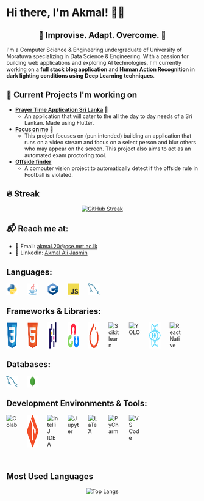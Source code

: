 # Hi there, I'm Akmal! 👋🎉
<div align="center">
<h2>🚀 Improvise. Adapt. Overcome. 🚀</h2>
</div>

I'm a Computer Science & Engineering undergraduate of University of Moratuwa specializing in Data Science & Engineering. With a passion for building web applications and exploring AI technologies, I'm currently working on a **full stack blog application** and **Human Action Recognition in dark lighting conditions using Deep Learning techniques**.

## 🚧 Current Projects I'm working on
- [**Prayer Time Application Sri Lanka**](https://github.com/jasminaaa20/flutter-prayer-time) 📝
  - An application that will cater to the all the day to day needs of a Sri Lankan. Made using Flutter.
- [**Focus on me**](https://github.com/jasminaaa20/focus-on-me) 🌌
  - This project focuses on (pun intended) building an application that runs on a video stream and focus on a select person and blur others who may appear on the screen. This project also aims to act as an automated exam proctoring tool.
- [**Offside finder**](https://github.com/jasminaaa20/offside-finder)
  - A computer vision project to automatically detect if the offside rule in Football is violated.

## 🔥 Streak
<div align="center">
  <a href="https://git.io/streak-stats">
    <img src="https://streak-stats.demolab.com/?user=jasminaaa20" alt="GitHub Streak" />
  </a>
</div>

## 📬 Reach me at:
- 📧 Email: akmal.20@cse.mrt.ac.lk
- 🔗 LinkedIn: [Akmal Ali Jasmin](https://www.linkedin.com/in/akmal-ali-jasmin-36aa55237)

## Languages:
<div style="display: flex;">
<img src="https://raw.githubusercontent.com/devicons/devicon/55609aa5bd817ff167afce0d965585c92040787a/icons/python/python-original.svg" width="30" alt="Python" title="Python">&nbsp;&nbsp;&nbsp;&nbsp;&nbsp;&nbsp;
<img src="https://raw.githubusercontent.com/devicons/devicon/55609aa5bd817ff167afce0d965585c92040787a/icons/java/java-original.svg" width="30" alt="Java" title="Java">&nbsp;&nbsp;&nbsp;&nbsp;&nbsp;&nbsp;
<img src="https://raw.githubusercontent.com/devicons/devicon/55609aa5bd817ff167afce0d965585c92040787a/icons/cplusplus/cplusplus-original.svg" width="30" alt="C++" title="C++">&nbsp;&nbsp;&nbsp;&nbsp;&nbsp;&nbsp;
<img src="https://raw.githubusercontent.com/devicons/devicon/55609aa5bd817ff167afce0d965585c92040787a/icons/javascript/javascript-original.svg" width="30" alt="JavaScript" title="JavaScript">&nbsp;&nbsp;&nbsp;&nbsp;&nbsp;&nbsp;
<img src="https://raw.githubusercontent.com/devicons/devicon/55609aa5bd817ff167afce0d965585c92040787a/icons/mysql/mysql-original.svg" width="30" alt="MySQL" title="MySQL">&nbsp;&nbsp;&nbsp;&nbsp;&nbsp;&nbsp;
</div>

## Frameworks & Libraries:
<div style="display: flex;">
  <img src="https://raw.githubusercontent.com/devicons/devicon/55609aa5bd817ff167afce0d965585c92040787a/icons/css3/css3-original.svg" width="30" alt="CSS3" title="CSS3">&nbsp;&nbsp;&nbsp;&nbsp;&nbsp;&nbsp;
  <img src="https://raw.githubusercontent.com/devicons/devicon/55609aa5bd817ff167afce0d965585c92040787a/icons/html5/html5-original.svg" width="30" alt="HTML5" title="HTML5">&nbsp;&nbsp;&nbsp;&nbsp;&nbsp;&nbsp;
  <img src="https://raw.githubusercontent.com/devicons/devicon/55609aa5bd817ff167afce0d965585c92040787a/icons/pandas/pandas-original.svg" width="30" alt="Pandas" title="Pandas">&nbsp;&nbsp;&nbsp;&nbsp;&nbsp;&nbsp;
  <img src="https://raw.githubusercontent.com/devicons/devicon/55609aa5bd817ff167afce0d965585c92040787a/icons/opencv/opencv-original.svg" width="30" alt="OpenCV" title="OpenCV">&nbsp;&nbsp;&nbsp;&nbsp;&nbsp;&nbsp;
  <img src="https://raw.githubusercontent.com/devicons/devicon/55609aa5bd817ff167afce0d965585c92040787a/icons/pytorch/pytorch-original.svg" width="30" alt="PyTorch" title="PyTorch">&nbsp;&nbsp;&nbsp;&nbsp;&nbsp;&nbsp;
  <img src="https://seeklogo.com/images/S/scikit-learn-logo-8766D07E2E-seeklogo.com.png" width="30" alt="Scikit learn" title="Scikit learn">&nbsp;&nbsp;&nbsp;&nbsp;&nbsp;&nbsp;
  <img src="https://assets-global.website-files.com/5f6bc60e665f54db361e52a9/63f6895d515270ffdafd36d5_yolov8-p-500.png" width="30" alt="YOLO" title="YOLO">&nbsp;&nbsp;&nbsp;&nbsp;&nbsp;&nbsp;
  <img src="https://raw.githubusercontent.com/devicons/devicon/55609aa5bd817ff167afce0d965585c92040787a/icons/react/react-original.svg" width="30" alt="React" title="React">&nbsp;&nbsp;&nbsp;&nbsp;&nbsp;&nbsp;
  <img src="https://cdn.worldvectorlogo.com/logos/react-native-1.svg" width="30" alt="React Native" title="React Native">&nbsp;&nbsp;&nbsp;&nbsp;&nbsp;&nbsp;
</div>

## Databases:
<div style="display: flex;">
  <img src="https://raw.githubusercontent.com/devicons/devicon/55609aa5bd817ff167afce0d965585c92040787a/icons/mysql/mysql-original.svg" width="30" alt="MySQL" title="MySQL">&nbsp;&nbsp;&nbsp;&nbsp;&nbsp;&nbsp;
  <img src="https://raw.githubusercontent.com/devicons/devicon/55609aa5bd817ff167afce0d965585c92040787a/icons/mongodb/mongodb-original.svg" width="30" alt="MongoDB" title="MongoDB">&nbsp;&nbsp;&nbsp;&nbsp;&nbsp;&nbsp;
</div>

## Development Environments & Tools:
<div style="display: flex;">
  <img src="https://upload.wikimedia.org/wikipedia/commons/thumb/d/d0/Google_Colaboratory_SVG_Logo.svg/800px-Google_Colaboratory_SVG_Logo.svg.png" width="30" alt="Colab" title="Colab">&nbsp;&nbsp;&nbsp;&nbsp;&nbsp;&nbsp;
  <img src="https://raw.githubusercontent.com/devicons/devicon/55609aa5bd817ff167afce0d965585c92040787a/icons/git/git-original.svg" width="30" alt="Git" title="Git">&nbsp;&nbsp;&nbsp;&nbsp;&nbsp;&nbsp;
  <img src="https://upload.wikimedia.org/wikipedia/commons/thumb/9/9c/IntelliJ_IDEA_Icon.svg/512px-IntelliJ_IDEA_Icon.svg.png" width="30" alt="IntelliJ IDEA" title="IntelliJ IDEA">&nbsp;&nbsp;&nbsp;&nbsp;&nbsp;&nbsp;
  <img src="https://upload.wikimedia.org/wikipedia/commons/thumb/3/38/Jupyter_logo.svg/44px-Jupyter_logo.svg.png" width="30" alt="Jupyter" title="Jupyter">&nbsp;&nbsp;&nbsp;&nbsp;&nbsp;&nbsp;
  <img src="https://www.svgrepo.com/show/341983/latex.svg" width="30" alt="LaTeX" title="LaTeX">&nbsp;&nbsp;&nbsp;&nbsp;&nbsp;&nbsp;
  <img src="https://upload.wikimedia.org/wikipedia/commons/thumb/1/1d/PyCharm_Icon.svg/512px-PyCharm_Icon.svg.png" width="30" alt="PyCharm" title="PyCharm">&nbsp;&nbsp;&nbsp;&nbsp;&nbsp;&nbsp;
  <img src="https://upload.wikimedia.org/wikipedia/commons/thumb/9/9a/Visual_Studio_Code_1.35_icon.svg/512px-Visual_Studio_Code_1.35_icon.svg.png" width="30" alt="VS Code" title="VS Code">&nbsp;&nbsp;&nbsp;
</div>
<br>
<br>

## Most Used Languages

<p align="center">
  <img src="https://github-readme-stats.vercel.app/api/top-langs/?username=jasminaaa20&hide=vhdl,jupyter%20notebook,tcl" alt="Top Langs" />
</p>

<!---
## Github Stats
  
[![GitHub Streak](https://streak-stats.demolab.com/?user=jasminaaa20&currStreakNum=2FD3EB&fire=pink&sideLabels=F00&date_format=[Y.]n.j)](https://git.io/streak-stats)

[![GitHub stats](https://github-readme-stats.vercel.app/api?username=jasminaaa20)](https://github.com/anuraghazra/github-readme-stats)
--->

<!--
**jasminaaa20/jasminaaa20** is a ✨ _special_ ✨ repository because its `README.md` (this file) appears on your GitHub profile.

Here are some ideas to get you started:

- 🔭 I’m currently working on ...
- 🌱 I’m currently learning ...
- 👯 I’m looking to collaborate on ...
- 🤔 I’m looking for help with ...
- 💬 Ask me about ...
- 📫 How to reach me: ...
- 😄 Pronouns: ...
- ⚡ Fun fact: ...


* 🔭 I'm currently working on a full stack blog application.
* 🙈 I'm currently learning the MERN stack. i.e. MongoDB, Express, React and Node.js.
* 👁 My interests lie in the area of computer vision.
* 📫 Reach me @ akmal.20@cse.mrt.ac.lk.
-->
